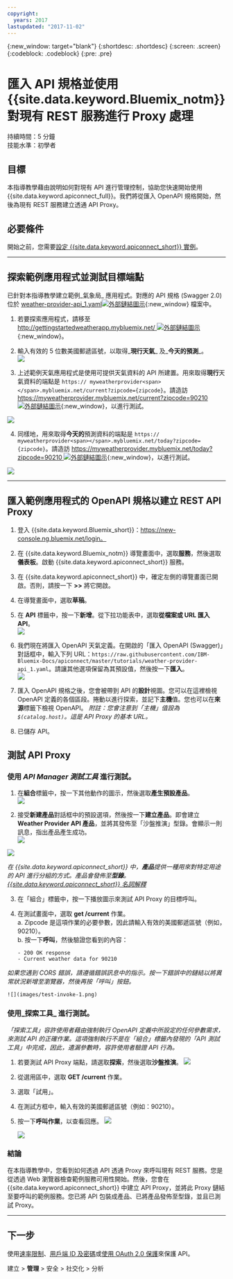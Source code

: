 ```yaml
---
copyright:
  years: 2017
lastupdated: "2017-11-02"
---
```


{:new_window: target="blank"}
{:shortdesc: .shortdesc}
{:screen: .screen}
{:codeblock: .codeblock}
{:pre: .pre}

# 匯入 API 規格並使用 {{site.data.keyword.Bluemix_notm}} 對現有 REST 服務進行 Proxy 處理
持續時間：5 分鐘  
技能水準：初學者  

## 目標
本指導教學藉由說明如何對現有 API 進行管理控制，協助您快速開始使用 {{site.data.keyword.apiconnect_full}}。我們將從匯入 OpenAPI 規格開始，然後為現有 REST 服務建立透通 API Proxy。

## 必要條件
開始之前，您需要[設定 {{site.data.keyword.apiconnect_short}} 實例](tut_prereq_set_up_apic_instance.html)。

---


## 探索範例應用程式並測試目標端點

已針對本指導教學建立範例_氣象局_ 應用程式。對應的 API 規格 (Swagger 2.0) 位於 [weather-provider-api_1.yaml![外部鏈結圖示](../../../icons/launch-glyph.svg "外部鏈結圖示")](https://raw.githubusercontent.com/IBM-Bluemix-Docs/apiconnect/master/tutorials/weather-provider-api_1.yaml){:new_window} 檔案中。

1. 若要探索應用程式，請移至 [http://gettingstartedweatherapp.mybluemix.net/ ![外部鏈結圖示](../../../icons/launch-glyph.svg "外部鏈結圖示")](http://gettingstartedweatherapp.mybluemix.net/){:new_window}。  
2. 輸入有效的 5 位數美國郵遞區號，以取得_**現行天氣**_ 及_**今天的預測**_。  
![](images/explore-weatherapp-1.png)

3. 上述範例天氣應用程式是使用可提供天氣資料的 API 所建置。用來取得**現行**天氣資料的端點是 `https:// myweatherprovider<span></span>.mybluemix.net/current?zipcode={zipcode}`。請造訪 [https://myweatherprovider.mybluemix.net/current?zipcode=90210 ![外部鏈結圖示](../../../icons/launch-glyph.svg "外部鏈結圖示")](https://myweatherprovider.mybluemix.net/current?zipcode=90210){:new_window}，以進行測試。  

  ![](images/explore-weatherapp-2.png)

4. 同樣地，用來取得**今天的**預測資料的端點是 `https:// myweatherprovider<span></span>.mybluemix.net/today?zipcode={zipcode}`。請造訪 [https://myweatherprovider.mybluemix.net/today?zipcode=90210 ![外部鏈結圖示](../../../icons/launch-glyph.svg "外部鏈結圖示")](https://myweatherprovider.mybluemix.net/today?zipcode=90210){:new_window}，以進行測試。  

  ![](images/explore-weatherapp-3.png)


---

## 匯入範例應用程式的 OpenAPI 規格以建立 REST API Proxy
1. 登入 {{site.data.keyword.Bluemix_short}}：https://new-console.ng.bluemix.net/login。
2. 在 {{site.data.keyword.Bluemix_notm}} 導覽畫面中，選取**服務**，然後選取**儀表板**。啟動 {{site.data.keyword.apiconnect_short}} 服務。 
3. 在 {{site.data.keyword.apiconnect_short}} 中，確定左側的導覽畫面已開啟。否則，請按一下 **>>** 將它開啟。  
4. 在導覽畫面中，選取**草稿**。   
5. 在 **API** 標籤中，按一下**新增**。從下拉功能表中，選取**從檔案或 URL 匯入 API**。  
     ![](images/import-1.png)

6. 我們現在將匯入 OpenAPI 天氣定義。在開啟的「匯入 OpenAPI (Swagger)」對話框中，輸入下列 URL：`https://raw.githubusercontent.com/IBM-Bluemix-Docs/apiconnect/master/tutorials/weather-provider-api_1.yaml`。請讓其他選項保留為其預設值，然後按一下**匯入**。  
    ![](images/import-2.png)  

7. 匯入 OpenAPI 規格之後，您會被帶到 API 的**設計**視圖。您可以在這裡檢視 OpenAPI 定義的各個區段。捲動以進行探索，並記下**主機**值。您也可以在**來源**標籤下檢視 OpenAPI。
_附註：您會注意到「主機」值設為 _`$(catalog.host)`_。這是 API Proxy 的基本 URL。_
8. 已儲存 API。 


## 測試 API Proxy

### 使用 _API Manager 測試工具_ 進行測試。
1. 在**組合**標籤中，按一下其他動作的圖示，然後選取**產生預設產品**。  
  ![](images/generate-default-product-1.png)   

2. 接受**新建產品**對話框中的預設選項，然後按一下**建立產品**。即會建立 **Weather Provider API 產品**，並將其發佈至「沙盤推演」型錄。會顯示一則訊息，指出產品產生成功。  
  ![](images/generate-default-product-2.png)  

  ![](images/generate-default-product-3.png)

  _在 {{site.data.keyword.apiconnect_short}} 中，**產品**提供一種用來對特定用途的 API 進行分組的方式。產品會發佈至**型錄**。[{{site.data.keyword.apiconnect_short}} 名詞解釋](../apic_glossary.html)_

3. 在「組合」標籤中，按一下播放圖示來測試 API Proxy 的目標呼叫。

4. 在測試畫面中，選取 **get /current** 作業。  
    a. Zipcode 是這項作業的必要參數，因此請輸入有效的美國郵遞區號（例如，90210）。  
    b. 按一下**呼叫**，然後驗證您看到的內容：  
    ```
    - 200 OK response
    - Current weather data for 90210  
    ```
_如果您遇到 CORS 錯誤，請遵循錯誤訊息中的指示。按一下錯誤中的鏈結以將異常狀況新增至瀏覽器，然後再按「呼叫」按鈕。_

    ![](images/test-invoke-1.png)


### 使用_探索工具_ 進行測試。
_「探索工具」容許使用者藉由強制執行 OpenAPI 定義中所設定的任何參數需求，來測試 API 的正確作業。這項強制執行不是在「組合」標籤內發現的「API 測試工具」中完成，因此，遺漏參數時，容許使用者驗證 API 行為。_

1. 若要測試 API Proxy 端點，請選取**探索**，然後選取**沙盤推演**。
    ![](images/test-explore-1.png)
2. 從選用區中，選取 **GET /current** 作業。
3. 選取「試用」。  
4. 在測試方框中，輸入有效的美國郵遞區號（例如：90210）。
5. 按一下**呼叫作業**，以查看回應。
  ![](images/test-explore-2.png)

    ![](images/test-explore-3.png)


### 結論
在本指導教學中，您看到如何透過 API 透通 Proxy 來呼叫現有 REST 服務。您是從透過 Web 瀏覽器檢查範例服務可用性開始。然後，您會在 {{site.data.keyword.apiconnect_short}} 中建立 API Proxy，並將此 Proxy 鏈結至要呼叫的範例服務。您已將 API 包裝成產品、已將產品發佈至型錄，並且已測試 Proxy。

---

## 下一步

使用[速率限制](tut_rate_limit.html)、[用戶端 ID 及密碼](tut_secure_landing.html)或[使用 OAuth 2.0 保護](tut_secure_oauth_2.html)來保護 API。

建立 > **管理** > 安全 > 社交化 > 分析

